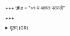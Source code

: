 +++
title = "०१ य आनतः पराणतो"

+++
<details><summary>मूलम् (GR)</summary>

य आनतः पराणतो  
दारोर् इवापतक्षणम् ।  
शर्कोटो नाम वा असि  
कुतस् त्वं विषवान् असः ॥
</details>